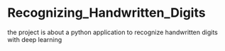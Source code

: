 # Recognizing_Handwritten_Digits
the project is about a python application to recognize handwritten digits with deep learning 
